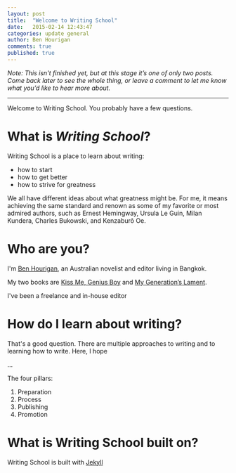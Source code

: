 ```yaml
---
layout: post
title:  "Welcome to Writing School"
date:   2015-02-14 12:43:47
categories: update general
author: Ben Hourigan
comments: true
published: true
---
```


*Note: This isn't finished yet, but at this stage it’s one of only two posts. Come back later to see the whole thing, or leave a comment to let me know what you’d like to hear more about.*

----

Welcome to Writing School. You probably have a few questions.

# What is *Writing School*?

Writing School is a place to learn about writing:

* how to start
* how to get better
* how to strive for greatness

We all have different ideas about what greatness might be. For me, it means achieving the same standard and renown as some of my favorite or most admired authors, such as Ernest Hemingway, Ursula Le Guin, Milan Kundera, Charles Bukowski, and Kenzaburô Oe.

# Who are you?

I'm [Ben Hourigan](http://benhourigan.com), an Australian novelist and editor living in Bangkok. 

My two books are [Kiss Me, Genius Boy](http://benhourigan.com/writing/kiss-me-genius-boy) and [My Generation’s Lament](http://benhourigan.com/writing/my-generations-lament).

I've been a freelance and in-house editor 

# How do I learn about writing?

That's a good question. There are multiple approaches to writing and to learning how to write. Here, I hope

…

The four pillars:

1. Preparation
2. Process
3. Publishing
4. Promotion

# What is Writing School built on?

Writing School is built with [Jekyll](htt)

<!-- You’ll find this post in your `_posts` directory. Go ahead and edit it and re-build the site to see your changes. You can rebuild the site in many different ways, but the most common way is to run `jekyll serve`, which launches a web server and auto-regenerates your site when a file is updated.

To add new posts, simply add a file in the `_posts` directory that follows the convention `YYYY-MM-DD-name-of-post.ext` and includes the necessary front matter. Take a look at the source for this post to get an idea about how it works.

Jekyll also offers powerful support for code snippets:

{% highlight ruby %}
def print_hi(name)
  puts "Hi, #{name}"
end
print_hi('Tom')
#=> prints 'Hi, Tom' to STDOUT.
{% endhighlight %}

Check out the [Jekyll docs][jekyll] for more info on how to get the most out of Jekyll. File all bugs/feature requests at [Jekyll’s GitHub repo][jekyll-gh]. If you have questions, you can ask them on [Jekyll’s dedicated Help repository][jekyll-help].

[jekyll]:      http://jekyllrb.com
[jekyll-gh]:   https://github.com/jekyll/jekyll
[jekyll-help]: https://github.com/jekyll/jekyll-help -->
